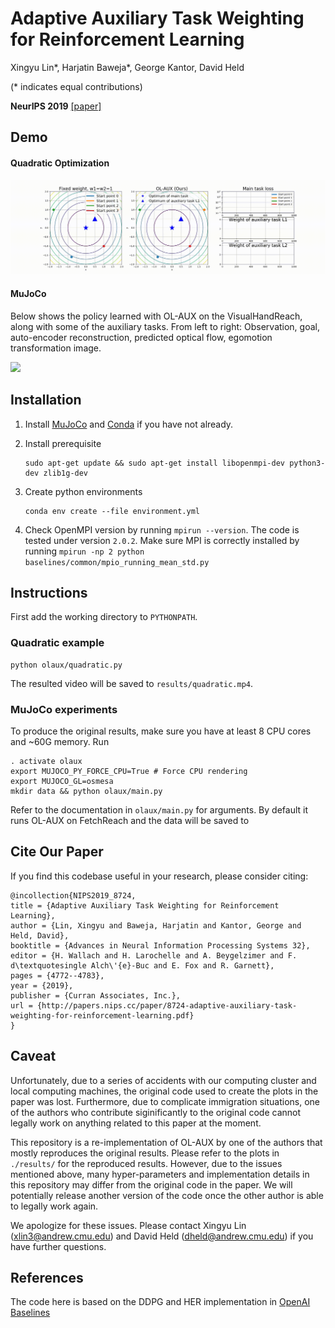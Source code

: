 # Adaptive Auxiliary Task Weighting for Reinforcement Learning

Xingyu Lin*, Harjatin Baweja*, George Kantor, David Held

(* indicates equal contributions)

**NeurIPS 2019**  [[paper]](https://papers.nips.cc/paper/8724-adaptive-auxiliary-task-weighting-for-reinforcement-learning) 

## Demo
#### Quadratic Optimization
![](results/quadratic.gif)
#### MuJoCo
Below shows the policy learned with OL-AUX on the VisualHandReach, along with some of the auxiliary tasks. From left to right: Observation, goal, auto-encoder reconstruction, predicted optical flow, egomotion transformation image.

![](results/mujoco.gif)

## Installation
1. Install [MuJoCo](http://www.mujoco.org/) and [Conda](https://docs.conda.io/en/latest/minicondahtml) if you have not already.
2. Install prerequisite
   
    ```
    sudo apt-get update && sudo apt-get install libopenmpi-dev python3-dev zlib1g-dev
    ```
   
3. Create python environments 

    ```
    conda env create --file environment.yml
    ```
    
4. Check OpenMPI version by running `mpirun --version`. The code is tested under version `2.0.2`. Make sure MPI is correctly installed by running `mpirun -np 2 python baselines/common/mpio_running_mean_std.py`

## Instructions
First add the working directory to `PYTHONPATH`.

### Quadratic example
```
python olaux/quadratic.py
```

The resulted video will be saved to `results/quadratic.mp4`.
 
### MuJoCo experiments
To produce the original results, make sure you have at least 8 CPU cores and ~60G memory. Run

```
. activate olaux 
export MUJOCO_PY_FORCE_CPU=True # Force CPU rendering
export MUJOCO_GL=osmesa 
mkdir data && python olaux/main.py
``` 
Refer to the documentation in `olaux/main.py` for arguments. By default it runs OL-AUX on FetchReach and the data will be saved to 
## Cite Our Paper
If you find this codebase useful in your research, please consider citing:

```
@incollection{NIPS2019_8724,
title = {Adaptive Auxiliary Task Weighting for Reinforcement Learning},
author = {Lin, Xingyu and Baweja, Harjatin and Kantor, George and Held, David},
booktitle = {Advances in Neural Information Processing Systems 32},
editor = {H. Wallach and H. Larochelle and A. Beygelzimer and F. d\textquotesingle Alch\'{e}-Buc and E. Fox and R. Garnett},
pages = {4772--4783},
year = {2019},
publisher = {Curran Associates, Inc.},
url = {http://papers.nips.cc/paper/8724-adaptive-auxiliary-task-weighting-for-reinforcement-learning.pdf}
}
```

## Caveat
Unfortunately, due to a series of accidents with our computing cluster and local computing machines, the original code used to create the plots in the paper was lost. Furthermore, due to complicate immigration situations, one of the authors who contribute siginificantly to the original code cannot legally work on anything related to this paper at the moment. 

This repository is a re-implementation of OL-AUX by one of the authors that mostly reproduces the original results. Please refer to the plots in `./results/` for the reproduced results. However, due to the issues mentioned above, many hyper-parameters and implementation details in this repository may differ from the original code in the paper. We will potentially release another version of the code once the other author is able to legally work again.

We apologize for these issues. Please contact Xingyu Lin (xlin3@andrew.cmu.edu) and David Held (dheld@andrew.cmu.edu) if you have further questions.
 

## References
The code here is based on the DDPG and HER implementation in [OpenAI Baselines](https://github.com/openai/baselines)
